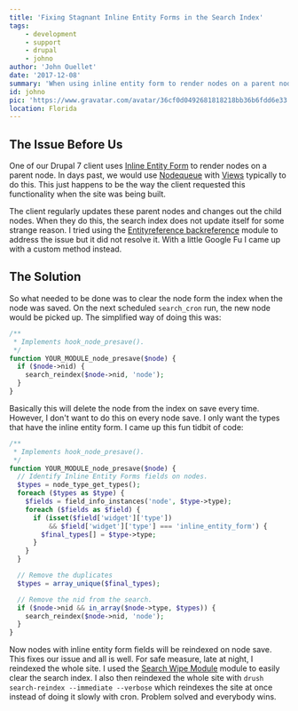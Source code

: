 ```yaml
---
title: 'Fixing Stagnant Inline Entity Forms in the Search Index'
tags:
    - development
    - support
    - drupal
    - johno
author: 'John Ouellet'
date: '2017-12-08'
summary: 'When using inline entity form to render nodes on a parent node, it can pose a minor problem with the Search API.'
id: johno
pic: 'https://www.gravatar.com/avatar/36cf0d0492681818218bb36b6fdd6e33'
location: Florida
---
```


The Issue Before Us
-------------------

One of our Drupal 7 client uses [Inline Entity Form](https://www.drupal.org/project/inline_entity_form) to render nodes on a parent node.  In days past, we would use [Nodequeue](https://www.drupal.org/project/nodequeue) with [Views](https://www.drupal.org/project/views) typically to do this.  This just happens to be the way the client requested this functionality when the site was being built.

The client regularly updates these parent nodes and changes out the child nodes.  When they do this, the search index does not update itself for some strange reason.  I tried using the [Entityreference backreference](https://www.drupal.org/project/entityreference_backreference) module to address the issue but it did not resolve it.  With a little Google Fu I came up with a custom method instead.


The Solution
------------

So what needed to be done was to clear the node form the index when the node was saved.  On the next scheduled ```search_cron``` run, the new node would be picked up.  The simplified way of doing this was:

```php
/**
 * Implements hook_node_presave().
 */
function YOUR_MODULE_node_presave($node) {
  if ($node->nid) {
    search_reindex($node->nid, 'node');
  }
}
```

Basically this will delete the node from the index on save every time.  However, I don't want to do this on every node save.  I only want the types that have the inline entity form.  I came up this fun tidbit of code:

```php
/**
 * Implements hook_node_presave().
 */
function YOUR_MODULE_node_presave($node) {
  // Identify Inline Entity Forms fields on nodes.
  $types = node_type_get_types();
  foreach ($types as $type) {
    $fields = field_info_instances('node', $type->type);
    foreach ($fields as $field) {
      if (isset($field['widget']['type'])
          && $field['widget']['type'] === 'inline_entity_form') {
        $final_types[] = $type->type;
      }
    }
  }

  // Remove the duplicates
  $types = array_unique($final_types);

  // Remove the nid from the search.
  if ($node->nid && in_array($node->type, $types)) {
    search_reindex($node->nid, 'node');
  }
}
```
Now nodes with inline entity form fields will be reindexed on node save.  This fixes our issue and all is well.  For safe measure, late at night, I reindexed the whole site.  I used the [Search Wipe Module](https://www.drupal.org/project/searchindex_wipe) module to easily clear the search index.  I also then reindexed the whole site with ```drush search-reindex --immediate --verbose``` which reindexes the site at once instead of doing it slowly with cron.  Problem solved and everybody wins.
